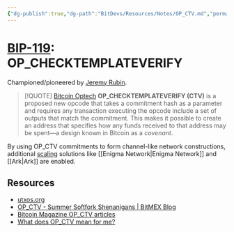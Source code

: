 ```yaml
---
{"dg-publish":true,"dg-path":"BitDevs/Resources/Notes/OP_CTV.md","permalink":"/bit-devs/resources/notes/op-ctv/","title":"OP_CTV","noteIcon":"3","created":"2023-05-24T20:15:13.066-10:00","updated":"2023-05-24T20:46:50.378-10:00"}
---
```


# [BIP-119](https://github.com/bitcoin/bips/blob/master/bip-0119.mediawiki): OP_CHECKTEMPLATEVERIFY

Championed/pioneered by [Jeremy Rubin](https://rubin.io/). 

> [!QUOTE] [Bitcoin Optech](https://bitcoinops.org/en/topics/op_checktemplateverify/)
> **OP_CHECKTEMPLATEVERIFY (CTV)** is a proposed new opcode that takes a commitment hash as a parameter and requires any transaction executing the opcode include a set of outputs that match the commitment. This makes it possible to create an address that specifies how any funds received to that address may be spent—a design known in Bitcoin as a _covenant_.



By using OP_CTV commitments to form channel-like network constructions, additional [scaling](https://utxos.org/uses/scaling/) solutions like [[Enigma Network\|Enigma Network]] and [[Ark\|Ark]] are enabled.

## Resources
- [utxos.org](https://utxos.org/)
- [OP_CTV - Summer Softfork Shenanigans | BitMEX Blog](https://blog.bitmex.com/op_ctv-summer-softfork-shenanigans/)
- [Bitcoin Magazine OP_CTV articles](https://bitcoinmagazine.com/tags/op-ctv)
- [What does OP_CTV mean for me?](https://zensored.substack.com/p/what-does-op-ctv-mean-for-me)

